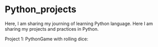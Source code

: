 # Python_projects

Here, I am sharing my journing of learning Python language. Here I am sharing my projects and practices in Python.

Project 1: PythonGame with rolling dice:
